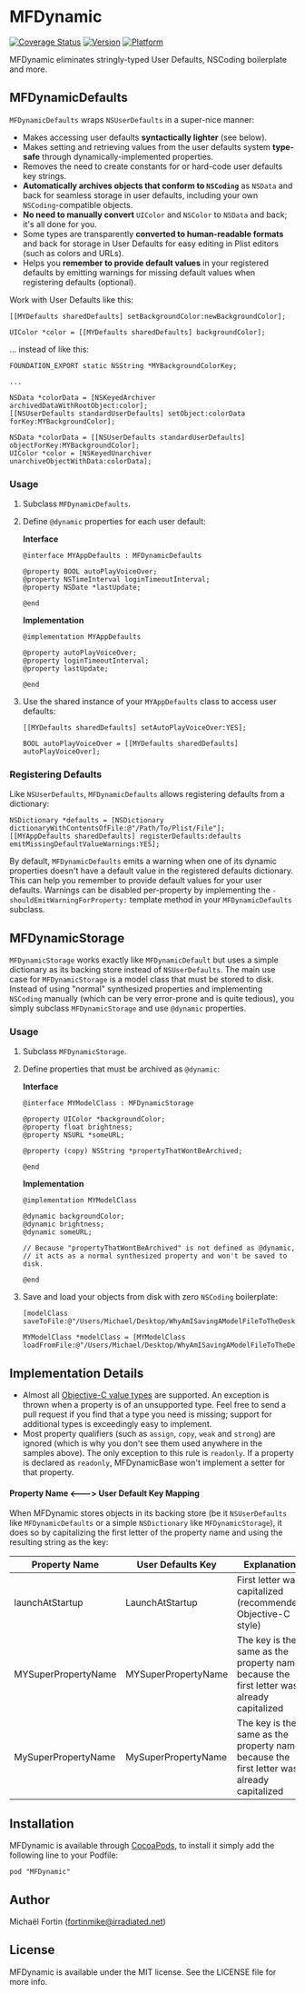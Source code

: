 # MFDynamic

[![Coverage Status](https://coveralls.io/repos/fortinmike/MFDynamic/badge.png?branch=master)](https://coveralls.io/r/fortinmike/MFDynamic?branch=master)
[![Version](http://cocoapod-badges.herokuapp.com/v/MFDynamic/badge.png)](http://cocoadocs.org/docsets/MFDynamic)
[![Platform](http://cocoapod-badges.herokuapp.com/p/MFDynamic/badge.png)](http://cocoadocs.org/docsets/MFDynamic)

MFDynamic eliminates stringly-typed User Defaults, NSCoding boilerplate and more.

## MFDynamicDefaults

`MFDynamicDefaults` wraps `NSUserDefaults` in a super-nice manner:

- Makes accessing user defaults **syntactically lighter** (see below).
- Makes setting and retrieving values from the user defaults system **type-safe** through dynamically-implemented properties.
- Removes the need to create constants for or hard-code user defaults key strings.
- **Automatically archives objects that conform to `NSCoding`** as `NSData` and back for seamless storage in user defaults, including your own `NSCoding`-compatible objects.
- **No need to manually convert** `UIColor` and `NSColor` to `NSData` and back; it's all done for you.
- Some types are transparently **converted to human-readable formats** and back for storage in User Defaults for easy editing in Plist editors (such as colors and URLs).
- Helps you **remember to provide default values** in your registered defaults by emitting warnings for missing default values when registering defaults (optional).

Work with User Defaults like this:

```objc
[[MYDefaults sharedDefaults] setBackgroundColor:newBackgroundColor];

UIColor *color = [[MYDefaults sharedDefaults] backgroundColor];
```

... instead of like this:


```objc
FOUNDATION_EXPORT static NSString *MYBackgroundColorKey;

...

NSData *colorData = [NSKeyedArchiver archivedDataWithRootObject:color];
[[NSUserDefaults standardUserDefaults] setObject:colorData forKey:MYBackgroundColor];

NSData *colorData = [[NSUserDefaults standardUserDefaults] objectForKey:MYBackgroundColor];
UIColor *color = [NSKeyedUnarchiver unarchiveObjectWithData:colorData];
```

### Usage

1. Subclass `MFDynamicDefaults`.
2. Define `@dynamic` properties for each user default:

	**Interface**
	
	```objc
	@interface MYAppDefaults : MFDynamicDefaults
	
	@property BOOL autoPlayVoiceOver;
	@property NSTimeInterval loginTimeoutInterval;
	@property NSDate *lastUpdate;
		
	@end
	```
	
	**Implementation**
	
	```objc
	@implementation MYAppDefaults
	
	@property autoPlayVoiceOver;
	@property loginTimeoutInterval;
	@property lastUpdate;
	
	@end
	```
	
3. Use the shared instance of your `MYAppDefaults` class to access user defaults:

	```objc
	[[MYDefaults sharedDefaults] setAutoPlayVoiceOver:YES];
	
	BOOL autoPlayVoiceOver = [[MYDefaults sharedDefaults] autoPlayVoiceOver];
	```

### Registering Defaults

Like `NSUserDefaults`, `MFDynamicDefaults` allows registering defaults from a dictionary:

```objc
NSDictionary *defaults = [NSDictionary dictionaryWithContentsOfFile:@"/Path/To/Plist/File"];
[[MYAppDefaults sharedDefaults] registerDefaults:defaults emitMissingDefaultValueWarnings:YES];
```

By default, `MFDynamicDefaults` emits a warning when one of its dynamic properties doesn't have a default value in the registered defaults dictionary. This can help you remember to provide default values for your user defaults. Warnings can be disabled per-property by implementing the `-shouldEmitWarningForProperty:` template method in your `MFDynamicDefaults` subclass.

## MFDynamicStorage

`MFDynamicStorage` works exactly like `MFDynamicDefault` but uses a simple dictionary as its backing store instead of `NSUserDefaults`. The main use case for `MFDynamicStorage` is a model class that must be stored to disk. Instead of using "normal" synthesized properties and implementing `NSCoding` manually (which can be very error-prone and is quite tedious), you simply subclass `MFDynamicStorage` and use `@dynamic` properties.

### Usage

1. Subclass `MFDynamicStorage`.
2. Define properties that must be archived as `@dynamic`:

	**Interface**
	
	```objc
	@interface MYModelClass : MFDynamicStorage
	
	@property UIColor *backgroundColor;
	@property float brightness;
	@property NSURL *someURL;
	
	@property (copy) NSString *propertyThatWontBeArchived;
	
	@end
	```
	
	**Implementation**
	
	```objc
	@implementation MYModelClass
	
	@dynamic backgroundColor;
	@dynamic brightness;
	@dynamic someURL;
	
	// Because "propertyThatWontBeArchived" is not defined as @dynamic,
	// it acts as a normal synthesized property and won't be saved to disk.
	
	@end
	```

3. Save and load your objects from disk with zero `NSCoding` boilerplate:

	```objc
	[modelClass saveToFile:@"/Users/Michael/Desktop/WhyAmISavingAModelFileToTheDesktop"];
	
	MYModelClass *modelClass = [MYModelClass loadFromFile:@"/Users/Michael/Desktop/WhyAmISavingAModelFileToTheDesktop"];
	```

## Implementation Details

- Almost all [Objective-C value types](https://developer.apple.com/library/mac/#documentation/Cocoa/Conceptual/ObjCRuntimeGuide/Articles/ocrtTypeEncodings.html#//apple_ref/doc/uid/TP40008048-CH100) are supported. An exception is thrown when a property is of an unsupported type. Feel free to send a pull request if you find that a type you need is missing; support for additional types is exceedingly easy to implement.
- Most property qualifiers (such as `assign`, `copy`, `weak` and `strong`) are ignored (which is why you don't see them used anywhere in the samples above). The only exception to this rule is `readonly`. If a property is declared as `readonly`, MFDynamicBase won't implement a setter for that property.


#### Property Name <---> User Default Key Mapping

When MFDynamic stores objects in its backing store (be it `NSUserDefaults` like `MFDynamicDefaults` or a simple `NSDictionary` like `MFDynamicStorage`), it does so by capitalizing the first letter of the property name and using the resulting string as the key:

Property Name | User Defaults Key | Explanation
--------------|-------------------|-----
launchAtStartup | LaunchAtStartup | First letter was capitalized (recommended Objective-C style)
MYSuperPropertyName | MYSuperPropertyName | The key is the same as the property name because the first letter was already capitalized
MySuperPropertyName | MySuperPropertyName | The key is the same as the property name because the first letter was already capitalized

## Installation

MFDynamic is available through [CocoaPods](http://cocoapods.org), to install
it simply add the following line to your Podfile:

    pod "MFDynamic"

## Author

Michaël Fortin (fortinmike@irradiated.net)

## License

MFDynamic is available under the MIT license. See the LICENSE file for more info.

